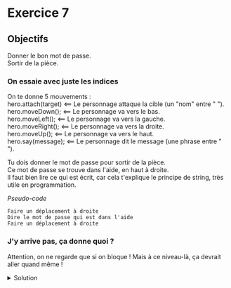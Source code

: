 # Exercice 7

## Objectifs

Donner le bon mot de passe.\
Sortir de la pièce.

### On essaie avec juste les indices

On te donne 5 mouvements :\
hero.attach(target) <== Le personnage attaque la cible (un "nom" entre " ").\
hero.moveDown();    <== Le personnage va vers le bas.\
hero.moveLeft();    <== Le personnage va vers la gauche.\
hero.moveRight();   <== Le personnage va vers la droite.\
hero.moveUp();      <== Le personnage va vers le haut.\
hero.say(message);  <== Le personnage dit le message (une phrase entre " ").

Tu dois donner le mot de passe pour sortir de la pièce.\
Ce mot de passe se trouve dans l'aide, en haut à droite.\
Il faut bien lire ce qui est écrit, car cela t'explique le principe de string, très utile en programmation.

*Pseudo-code*
```
Faire un déplacement à droite
Dire le mot de passe qui est dans l'aide
Faire un déplacement à droite
```

### J'y arrive pas, ça donne quoi ?

Attention, on ne regarde que si on bloque ! Mais à ce niveau-là, ça devrait aller quand même !

<details>
  <summary>Solution</summary>

```JavaScript
hero.moveRight();
hero.say("Hush");
hero.moveRight();
```

</details>